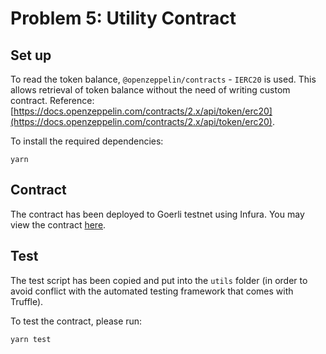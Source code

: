 # Problem 5: Utility Contract

## Set up

To read the token balance, `@openzeppelin/contracts` - `IERC20` is used. This allows retrieval of token balance without the need of writing custom contract.
Reference: [https://docs.openzeppelin.com/contracts/2.x/api/token/erc20](https://docs.openzeppelin.com/contracts/2.x/api/token/erc20).

To install the required dependencies:

```
yarn
```

## Contract

The contract has been deployed to Goerli testnet using Infura.
You may view the contract [here](https://goerli.etherscan.io/tx/0xca1cad4d9aafa9812cb1a993a18025f4f12f659051603b998ecdb628c6974227).

## Test

The test script has been copied and put into the `utils` folder (in order to avoid conflict with the automated testing framework that comes with Truffle).

To test the contract, please run:

```
yarn test
```
